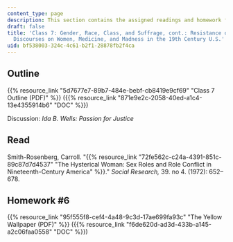 ```yaml
---
content_type: page
description: This section contains the assigned readings and homework for this session.
draft: false
title: 'Class 7: Gender, Race, Class, and Suffrage, cont.: Resistance or Illness?
  Discourses on Women, Medicine, and Madness in the 19th Century U.S.'
uid: bf538003-324c-4c61-b2f1-28878fb2f4ca
---
```

## Outline

{{% resource_link "5d7677e7-89b7-484e-bebf-cb8419e9cf69" "Class 7 Outline (PDF)" %}} ({{% resource_link "871e9e2c-2058-40ed-a1c4-13e4355914b6" "DOC" %}})

Discussion: *Ida B. Wells: Passion for Justice*

## Read

Smith-Rosenberg, Carroll. "{{% resource_link "72fe562c-c24a-4391-851c-89c87d7d4537" "The Hysterical Woman: Sex Roles and Role Conflict in Nineteenth-Century America" %}}." *Social Research,* 39. no 4. (1972): 652–678.

## Homework #6

{{% resource_link "95f555f8-cef4-4a48-9c3d-17ae699fa93c" "The Yellow Wallpaper (PDF)" %}} ({{% resource_link "f6de620d-ad3d-433b-a145-a2c06faa0558" "DOC" %}})